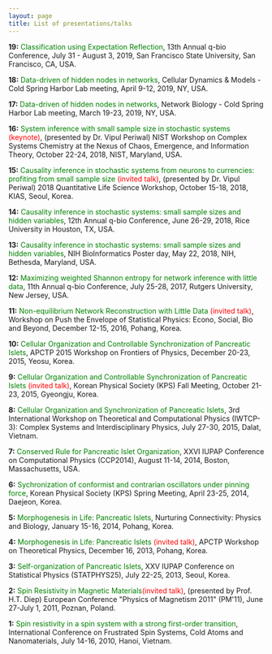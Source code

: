 ```yaml
---
layout: page
title: List of presentations/talks
---
```


**19:** <span style="color:green">Classification using Expectation Reflection</span>, 
13th Annual q-bio Conference, July 31 - August 3, 2019, San Francisco State University, San Francisco, CA, USA.

**18:** <span style="color:green">Data-driven of hidden nodes in networks</span>, 
Cellular Dynamics & Models - Cold Spring Harbor Lab meeting, April 9-12, 2019, NY, USA.

**17:** <span style="color:green">Data-driven of hidden nodes in networks</span>, 
Network Biology - Cold Spring Harbor Lab meeting, March 19-23, 2019, NY, USA.

**16:** <span style="color:green">System inference with small sample size in stochastic systems</span> <span style="color:red">(keynote)</span>,
(presented by Dr. Vipul Periwal)
NIST Workshop on Complex Systems Chemistry at the Nexus of Chaos, Emergence, and Information Theory</span>,
October 22-24, 2018, NIST, Maryland, USA.

**15:** <span style="color:green">Causality inference in stochastic systems from neurons to currencies: profiting from small sample size </span><span style="color:red">(invited talk)</span>,
(presented by Dr. Vipul Periwal)
2018 Quantitative Life Science Workshop,
October 15-18, 2018, KIAS, Seoul, Korea. 

**14:** <span style="color:green">Causality inference in stochastic systems: small sample sizes and hidden variables</span>,
12th Annual q-bio Conference, June 26-29, 2018, 
Rice University in Houston, TX, USA.

**13:** <span style="color:green">Causality inference in stochastic systems: small sample sizes and hidden variables</span>,
NIH BioInformatics Poster day, 
May 22, 2018, NIH, Bethesda, Maryland, USA.

**12:** <span style="color:green">Maximizing weighted Shannon entropy for network inference with little data</span>,
11th Annual q-bio Conference, 
July 25-28, 2017, Rutgers University, New Jersey, USA.

**11:** <span style="color:green">Non-equilibrium Network Reconstruction with Little Data </span> <span style="color:red">(invited talk)</span>,
Workshop on Push the Envelope of Statistical Physics: Econo, Social, Bio and Beyond,
December 12-15, 2016, Pohang, Korea.

**10:** <span style="color:green">Cellular Organization and Controllable Synchronization of Pancreatic Islets</span>,
APCTP 2015 Workshop on Frontiers of Physics, 
December 20-23, 2015, Yeosu, Korea.

**9:** <span style="color:green">Cellular Organization and Controllable Synchronization of Pancreatic Islets</span> <span style="color:red">(invited talk)</span>,
Korean Physical Society (KPS) Fall Meeting, 
October 21-23, 2015, Gyeongju, Korea.

**8:** <span style="color:green">Cellular Organization and Synchronization of Pancreatic Islets</span>,
3rd International Workshop on Theoretical and Computational Physics (IWTCP-3): Complex Systems and Interdisciplinary Physics,
July 27-30, 2015, Dalat, Vietnam.

**7:** <span style="color:green">Conserved Rule for Pancreatic Islet Organization</span>,
XXVI IUPAP Conference on Computational Physics (CCP2014),
August 11-14, 2014, Boston, Massachusetts, USA.

**6:** <span style="color:green">Sychronization of conformist and contrarian oscillators under pinning force</span>,
Korean Physical Society (KPS) Spring Meeting,
April 23-25, 2014, Daejeon, Korea.

**5:** <span style="color:green">Morphogenesis in Life: Pancreatic Islets</span>,
Nurturing Connectivity: Physics and Biology,
January 15-16, 2014, Pohang, Korea.

**4:** <span style="color:green">Morphogenesis in Life: Pancreatic Islets</span> <span style="color:red">(invited talk)</span>,
APCTP Workshop on Theoretical Physics,
December 16, 2013, Pohang, Korea.

**3:** <span style="color:green">Self-organization of Pancreatic Islets</span>,
XXV IUPAP Conference on Statistical Physics (STATPHYS25),
July 22-25, 2013, Seoul, Korea.

**2:** <span style="color:green">Spin Resistivity in Magnetic Materials</span><span style="color:red">(invited talk)</span>,
(presented by Prof. H.T. Diep)
European Conference "Physics of Magnetism 2011" (PM'11),
June 27-July 1, 2011, Poznan, Poland.

**1:** <span style="color:green">Spin resistivity in a spin system with a strong first-order transition</span>,
International Conference on Frustrated Spin Systems, Cold Atoms and Nanomaterials,
July 14-16, 2010, Hanoi, Vietnam.
